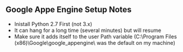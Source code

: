 Google Appe Engine Setup Notes
------------------------------
- Inistall Python 2.7 First (not 3.x)
- It can hang for a long time (several minutes) but will resume
- Make sure it adds itself to the user Path variable (C:\Program Files (x86)\Google\google_appengine\ was the default on my machine)

